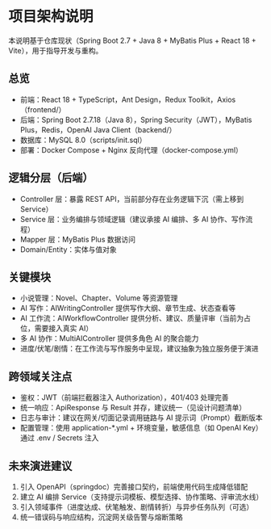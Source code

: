 # 项目架构说明

本说明基于仓库现状（Spring Boot 2.7 + Java 8 + MyBatis Plus + React 18 + Vite），用于指导开发与重构。

## 总览
- 前端：React 18 + TypeScript，Ant Design，Redux Toolkit，Axios（frontend/）
- 后端：Spring Boot 2.7.18（Java 8），Spring Security（JWT），MyBatis Plus，Redis，OpenAI Java Client（backend/）
- 数据库：MySQL 8.0（scripts/init.sql）
- 部署：Docker Compose + Nginx 反向代理（docker-compose.yml）

## 逻辑分层（后端）
- Controller 层：暴露 REST API，当前部分存在业务逻辑下沉（需上移到 Service）
- Service 层：业务编排与领域逻辑（建议承接 AI 编排、多 AI 协作、写作流程）
- Mapper 层：MyBatis Plus 数据访问
- Domain/Entity：实体与值对象

## 关键模块
- 小说管理：Novel、Chapter、Volume 等资源管理
- AI 写作：AIWritingController 提供写作大纲、章节生成、状态查看等
- AI 工作流：AIWorkflowController 提供分析、建议、质量评审（当前为占位，需要接入真实 AI）
- 多 AI 协作：MultiAIController 提供多角色 AI 的聚合能力
- 进度/伏笔/剧情：在工作流与写作服务中呈现，建议抽象为独立服务便于演进

## 跨领域关注点
- 鉴权：JWT（前端拦截器注入 Authorization），401/403 处理完善
- 统一响应：ApiResponse 与 Result 并存，建议统一（见设计问题清单）
- 日志与审计：建议在网关/切面记录调用链路与 AI 提示词（Prompt）截断版本
- 配置管理：使用 application-*.yml + 环境变量，敏感信息（如 OpenAI Key）通过 .env / Secrets 注入

## 未来演进建议
1. 引入 OpenAPI（springdoc）完善接口契约，前端使用代码生成降低错配
2. 建立 AI 编排 Service（支持提示词模板、模型选择、协作策略、评审流水线）
3. 引入领域事件（进度达成、伏笔触发、剧情转折）与异步任务队列（可选）
4. 统一错误码与响应结构，沉淀网关级告警与熔断策略


